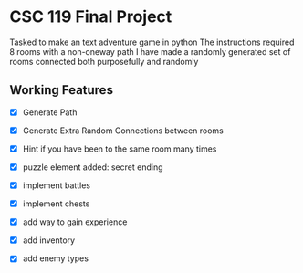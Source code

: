 # CSC 119 Final Project
Tasked to make an text adventure game in python
The instructions required 8 rooms with a non-oneway path
I have made a randomly generated set of rooms connected both purposefully and randomly

## Working Features

- [x] Generate Path 
- [x] Generate Extra Random Connections between rooms 
- [x] Hint if you have been to the same room many times
- [x] puzzle element added: secret ending
- [x] implement battles
- [x] implement chests
- [x] add way to gain experience
- [x] add inventory
- [x] add enemy types


